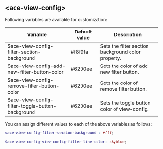 ## <ace-view-config\>
Following variables are available for customization:

| Variable                                                | Default value                 | Description                                          |
| --------------------------------------------------------|-------------------------------|------------------------------------------------------|
| $ace-view-config-filter-section-background              | #f8f9fa                       | Sets the filter section background color property.|
| $ace-view-config-add-new-filter-button-color            | #6200ee                       | Sets the color of add new filter button.          |
| $ace-view-config-remove-filter-button-color             | #6200ee                       | Sets the color of remove filter button.           |
| $ace-view-config-filter-toggle-button-background        | #6200ee                       | Sets the toggle button color of view-config.|

You can assign different values to each of the above variables as follows:
```scss
$ace-view-config-filter-section-background : #fff;

$ace-view-config-view-config-filter-line-color: skyblue;
```
